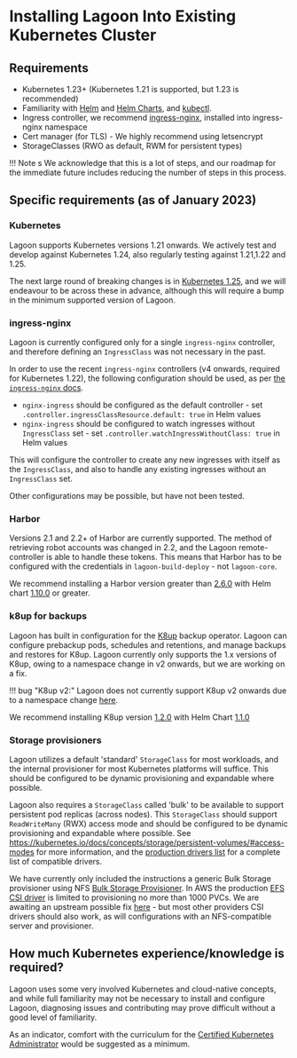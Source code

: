 # Installing Lagoon Into Existing Kubernetes Cluster

## Requirements

* Kubernetes 1.23+ (Kubernetes 1.21 is supported, but 1.23 is recommended)
* Familiarity with [Helm](https://helm.sh) and [Helm Charts](https://helm.sh/docs/topics/charts/#helm), and [kubectl](https://kubernetes.io/docs/tasks/tools/).
* Ingress controller, we recommend [ingress-nginx](https://github.com/kubernetes/ingress-nginx), installed into ingress-nginx namespace
* Cert manager (for TLS) - We highly recommend using letsencrypt
* StorageClasses (RWO as default, RWM for persistent types)

!!! Note s
    We acknowledge that this is a lot of steps, and our roadmap for the immediate future includes reducing the number of steps in this process.

## Specific requirements (as of January 2023)

### Kubernetes

Lagoon supports Kubernetes versions 1.21 onwards. We actively test and develop against Kubernetes 1.24, also regularly testing against 1.21,1.22 and 1.25.

The next large round of breaking changes is in [Kubernetes 1.25](https://kubernetes.io/docs/reference/using-api/deprecation-guide/#v1-25), and we will endeavour to be across these in advance, although this will require a bump in the minimum supported version of Lagoon.

### ingress-nginx

Lagoon is currently configured only for a single `ingress-nginx` controller, and therefore defining an `IngressClass` was not necessary in the past.

In order to use the recent `ingress-nginx` controllers (v4 onwards, required for Kubernetes 1.22), the following configuration should be used, as per [the `ingress-nginx` docs](https://kubernetes.github.io/ingress-nginx/#what-is-an-ingressclass-and-why-is-it-important-for-users-of-ingress-nginx-controller-now).

* `nginx-ingress` should be configured as the default controller - set `.controller.ingressClassResource.default: true` in Helm values
* `nginx-ingress` should be configured to watch ingresses without `IngressClass` set - set `.controller.watchIngressWithoutClass: true` in Helm values

This will configure the controller to create any new ingresses with itself as the `IngressClass`, and also to handle any existing ingresses without an `IngressClass` set.

Other configurations may be possible, but have not been tested.

### Harbor

Versions 2.1 and 2.2+ of Harbor are currently supported. The method of retrieving robot accounts was changed in 2.2, and the Lagoon remote-controller is able to handle these tokens. This means that Harbor has to be configured with the credentials in `lagoon-build-deploy` - not `lagoon-core`.

We recommend installing a Harbor version greater than [2.6.0](https://github.com/goharbor/harbor/releases/tag/v2.6.0) with Helm chart [1.10.0](https://github.com/goharbor/harbor-helm/releases/tag/v1.10.0) or greater.

### k8up for backups

Lagoon has built in configuration for the [K8up](https://docs.k8up.io/k8up/1.2/index.html) backup operator. Lagoon can configure prebackup pods, schedules and retentions, and manage backups and restores for K8up. Lagoon currently only supports the 1.x versions of K8up, owing to a namespace change in v2 onwards, but we are working on a fix.

!!! bug "K8up v2:"
    Lagoon does not currently support K8up v2 onwards due to a namespace change [here](https://github.com/uselagoon/build-deploy-tool/issues/121).

We recommend installing K8up version [1.2.0](https://github.com/k8up-io/k8up/releases/tag/v1.2.0) with Helm Chart [1.1.0](https://github.com/appuio/charts/releases/tag/k8up-1.1.0)

### Storage provisioners

Lagoon utilizes a default 'standard' `StorageClass` for most workloads, and the internal provisioner for most Kubernetes platforms will suffice. This should be configured to be dynamic provisioning and expandable where possible.

Lagoon also requires a `StorageClass` called 'bulk' to be available to support persistent pod replicas (across nodes). This `StorageClass` should support `ReadWriteMany` (RWX) access mode and should be configured to be dynamic provisioning and expandable where possible. See https://kubernetes.io/docs/concepts/storage/persistent-volumes/#access-modes for more information, and the [production drivers list](https://kubernetes-csi.github.io/docs/drivers.html) for a complete list of compatible drivers.

We have currently only included the instructions a generic Bulk Storage provisioner using NFS [Bulk Storage Provisioner](./bulk-storage-provisioner.md). In AWS the production [EFS CSI driver](https://github.com/kubernetes-sigs/aws-efs-csi-driver) is limited to provisioning no more than 1000 PVCs. We are awaiting an upstream possible fix [here](https://github.com/kubernetes-sigs/aws-efs-csi-driver/pull/732) - but most other providers CSI drivers should also work, as will configurations with an NFS-compatible server and provisioner.

## How much Kubernetes experience/knowledge is required?

Lagoon uses some very involved Kubernetes and cloud-native concepts, and while full familiarity may not be necessary to install and configure Lagoon, diagnosing issues and contributing may prove difficult without a good level of familiarity.

As an indicator, comfort with the curriculum for the [Certified Kubernetes Administrator](https://www.cncf.io/certification/cka/) would be suggested as a minimum.
